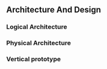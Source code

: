 ## Architecture And Design

### Logical Architecture

### Physical Architecture

### Vertical prototype

